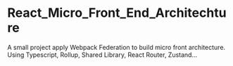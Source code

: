 # React_Micro_Front_End_Architechture
A small project apply Webpack Federation to build micro front architecture. Using Typescript, Rollup, Shared Library, React Router, Zustand...
